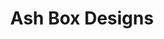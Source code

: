---
layout: child_layout/coffins
title: Ash Box Designs
permalink: /ash-boxes/

hero_options: has-video align-items-start
#hero_image: /assets/img/content/backgrounds/placeholder-02.jpg
hero_video: video-1
hero_video_fallback: video-1
hero_scroll_prompt: true

wysiwyg_1: |
  Nulla sed mi leo, sit amet molestie nulla. Phasellus lobortis blandit ipsum, at adipiscing eros porta quis. Phasellus in nisi ipsum, quis dapibus magna. Phasellus odio dolor, pretium sit amet aliquam a, gravida eget dui. Pellentesque eu ipsum et quam faucibus scelerisque vitae ut ligula. Ut luctus fermentum commodo. Mauris eget justo turpis, eget fringilla mi. Duis lobortis ursus mi vel tristique. Maecenas eu lorem hendrerit neque dapibus cursus id sit amet nisi.

design_categories:
  - title: Floral Designs
    category: Floral
    url: /coffins/coffins-item/
    image: /assets/img/content/coffin-designs/placeholder-952x654.svg

  - title: Places Designs
    category: Places
    url: /coffins/coffins-item/
    image: /assets/img/content/coffin-designs/placeholder-952x654.svg

  - title: Sport Designs
    category: Sport
    url: /coffins/coffins-item/
    image: /assets/img/content/coffin-designs/placeholder-952x654.svg

  - title: Nature Designs
    category: Nature
    url: /coffins/coffins-item/
    image: /assets/img/content/coffin-designs/placeholder-952x654.svg

  - title: Flags Designs
    category: Flags
    url: /coffins/coffins-item/
    image: /assets/img/content/coffin-designs/placeholder-952x654.svg

  - title: Hobbies Designs
    category: Hobbies
    url: /coffins/coffins-item/
    image: /assets/img/content/coffin-designs/placeholder-952x654.svg

  - title: Animals Designs
    category: Animals
    url: /coffins/coffins-item/
    image: /assets/img/content/coffin-designs/placeholder-952x654.svg

  - title: Custom Designs
    category: Custom
    url: /coffins/coffins-item/
    image: /assets/img/content/coffin-designs/placeholder-952x654.svg
---